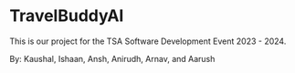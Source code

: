 # TravelBuddyAI

This is our project for the TSA Software Development Event 2023 - 2024.

By: Kaushal, Ishaan, Ansh, Anirudh, Arnav, and Aarush
